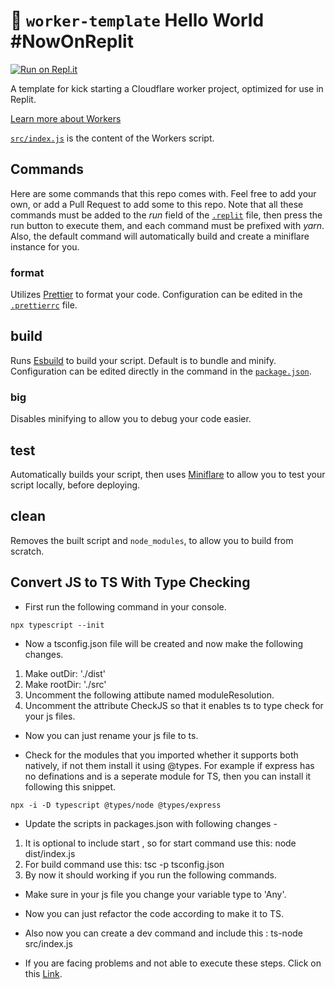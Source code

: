 # 👷 `worker-template` Hello World \#NowOnReplit

[![Run on Repl.it](https://repl.it/badge/github/HelloImAlastair/WorkerOnReplit)](https://repl.it/github/HelloImAlastair/WorkerOnReplit)

A template for kick starting a Cloudflare worker project, optimized for use in Replit.

[Learn more about Workers]("https://developers.cloudflare.com/workers")

[`src/index.js`](src/index.js) is the content of the Workers script.

## Commands
Here are some commands that this repo comes with. Feel free to add your own, or add a Pull Request to add some to this repo. Note that all these commands must be added to the _run_ field of the [`.replit`](.replit) file, then press the run button to execute them, and each command must be prefixed with _yarn_. Also, the default command will automatically build and create a miniflare instance for you.

### format
Utilizes [Prettier](https://prettier.io) to format your code. Configuration can be edited in the [`.prettierrc`](.prettierrc) file.

## build
Runs [Esbuild](https://esbuild.github.io) to build your script. Default is to bundle and minify. Configuration can be edited directly in the command in the [`package.json`](package.json).

### big
Disables minifying to allow you to debug your code easier.

## test
Automatically builds your script, then uses [Miniflare]("https://miniflare.dev") to allow you to test your script locally, before deploying.

## clean
Removes the built script and `node_modules`, to allow you to build from scratch.

## Convert JS to TS With Type Checking
- First run the following command in your console.
```
npx typescript --init
```
- Now a tsconfig.json file will be created and now make the following changes.
1. Make outDir: './dist'
2. Make rootDir: './src'
3. Uncomment the following attibute named moduleResolution.
4. Uncomment the attribute CheckJS so that it enables ts to type check for your js files.

- Now you can just rename your js file to ts.

- Check for the modules that you imported whether it supports both natively, if not them install it using @types.
For example if express has no definations and is a seperate module for TS, then you can install it following this snippet.
```
npx -i -D typescript @types/node @types/express
```

- Update the scripts in packages.json with following changes -
1. It is optional to include start , so for start command use this: node dist/index.js
2. For build command use this: tsc -p tsconfig.json
3. By now it should working if you run the following commands.

- Make sure in your js file you change your variable type to 'Any'.
- Now you can just refactor the code according to make it to TS.

- Also now you can create a dev command and include this : ts-node src/index.js

- If you are facing problems and not able to execute these steps. Click on this [Link](https://www.youtube.com/watch?v=qFMMOJucqTw).

